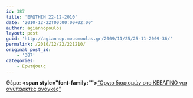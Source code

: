 ```yaml
---
id: 387
title: 'ΕΡΩΤΗΣΗ 22-12-2010'
date: '2010-12-22T00:00:00+02:00'
author: agiannopoulos
layout: post
guid: 'http://agiannop.mousmoulas.gr/2009/11/25/25-11-2009-36/'
permalink: /2010/12/22/221210/
original_post_id:
    - '387'
categories:
    - Ερωτήσεις
---
```


Θέμα: **<span style="font-family:""></span>**[“Οργιο διορισμών στο ΚΕΕΛΠΝΟ για ανύπαρκτες ανάγκες” ](/wp-content/uploads/2009/11/22122010_keelpno.pdf)